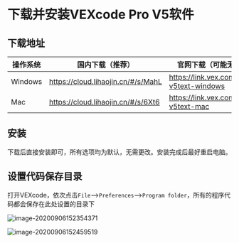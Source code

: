 # 下载并安装VEXcode Pro V5软件

## 下载地址

| 操作系统 | 国内下载（推荐）                   | 官网下载（可能无法访问）                    |
| -------- | ---------------------------------- | ------------------------------------------- |
| Windows  | <https://cloud.lihaojin.cn/#/s/MahL> | <https://link.vex.com/vexcode-v5text-windows> |
| Mac      | <https://cloud.lihaojin.cn/#/s/6Xt6> | <https://link.vex.com/vexcode-v5text-mac>   |

## 安装

下载后直接安装即可，所有选项均为默认，无需更改。安装完成后最好重启电脑。

## 设置代码保存目录

打开VEXcode，依次点击`File`-->`Preferences`-->`Program folder`，所有的程序代码都会保存在此处设置的目录下

![image-20200906152354371](https://cdn.jsdelivr.net/gh/declan-haojin/blog-image@master/img/20200906152355.png)

![image-20200906152459519](https://cdn.jsdelivr.net/gh/declan-haojin/blog-image@master/img/20200906152459.png)

